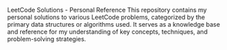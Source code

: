 LeetCode Solutions - Personal Reference
This repository contains my personal solutions to various LeetCode problems, categorized by the primary data structures or algorithms used. It serves as a knowledge base and reference for my understanding of key concepts, techniques, and problem-solving strategies. 

